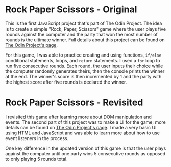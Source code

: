 # Rock Paper Scissors - Original

This is the first JavaScript project that's part of The Odin Project. The idea is to create a simple "Rock, Paper, Scissors" game where the user plays five rounds against the computer and the party that won the most number of rounds is the ultimate winner. Full details about this project can be found on [The Odin Project's page](https://www.theodinproject.com/lessons/foundations-rock-paper-scissors).

For this game, I was able to practice creating and using functions, `if/else` conditional statements, loops, and `return` statements. I used a `for` loop to run five consecutive rounds. Each round, the user inputs their choice while the computer randomly generates theirs, then the console prints the winner at the end. The winner's score is then incremented by 1 and the party with the highest score after five rounds is declared the winner.

# Rock Paper Scissors - Revisited

I revisited this game after learning more about DOM manipulation and events. The second part of this project was to make a UI for the game; more details can be found on [The Odin Project's page](https://www.theodinproject.com/lessons/foundations-revisiting-rock-paper-scissors). I made a very basic UI using HTML and JavaScript and was able to learn more about how to use event listeners in the process.

One key difference in the updated version of this game is that the user plays against the computer until one party wins 5 consecutive rounds as opposed to only playing 5 rounds total.